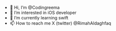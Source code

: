 - 👋 Hi, I’m @Codingreema
- 👀 I’m interested in iOS developer
- 🌱 I’m currently learning swift
- 📫 How to reach me X (twitter) @RimahAldaghfaq

<!---
Codingreema/Codingreema is a ✨ special ✨ repository because its `README.md` (this file) appears on your GitHub profile.
You can click the Preview link to take a look at your changes.
--->
